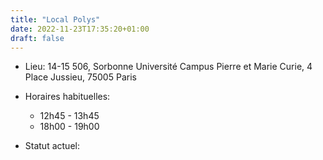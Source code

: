 ```yaml
---
title: "Local Polys"
date: 2022-11-23T17:35:20+01:00
draft: false
---
```


- Lieu: 14-15 506, Sorbonne Université Campus Pierre et Marie Curie, 4 Place Jussieu, 75005 Paris

- Horaires habituelles:
  - 12h45 - 13h45
  - 18h00 - 19h00

- Statut actuel: **<span class="status"></span>**

